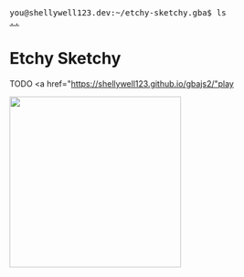 <pre>
you@shellywell123.dev:~/etchy-sketchy.gba$ ls
<a href="https://shellywell123.dev/tree/games/index.html">..</a>
</pre>

# Etchy Sketchy
TODO
<a href="https://shellywell123.github.io/gbajs2/"play</a>
<p >
  <img src="https://shellywell123.dev/tree/games/attachments/gba-etchy-sketchy.gif" height="300" />
</p>
